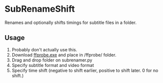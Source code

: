 # SubRenameShift
Renames and optionally shifts timings for subtitle files in a folder.

## Usage
1. Probably don't actually use this.
2. Download [ffprobe.exe](https://www.ffmpeg.org/) and place in /ffprobe/ folder.
3. Drag and drop folder on subrenamer&#46;py
4. Specify subtitle format and video format
5. Specify time shift (negative to shift earlier, positive to shift later. 0 for no shift.)
